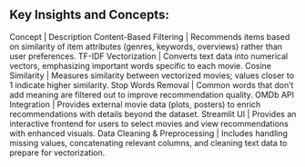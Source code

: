 Key Insights and Concepts:
-----------
Concept                                                |                   	Description
Content-Based Filtering	                               |           Recommends items based on similarity of item attributes (genres, keywords, overviews) rather than user preferences.
TF-IDF Vectorization	                                 |            Converts text data into numerical vectors, emphasizing important words specific to each movie.
Cosine Similarity	                                     |                 Measures similarity between vectorized movies; values closer to 1 indicate higher similarity.
Stop Words Removal	                                   |                   Common words that don’t add meaning are filtered out to improve recommendation quality.
OMDb API Integration	                                 |                Provides external movie data (plots, posters) to enrich recommendations with details beyond the dataset.
Streamlit UI	                                         |                 Provides an interactive frontend for users to select movies and view recommendations with enhanced visuals.
Data Cleaning & Preprocessing	                         |               Includes handling missing values, concatenating relevant columns, and cleaning text data to prepare for vectorization.
